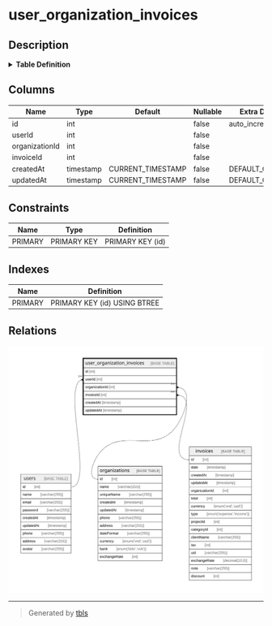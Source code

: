 # user_organization_invoices

## Description

<details>
<summary><strong>Table Definition</strong></summary>

```sql
CREATE TABLE `user_organization_invoices` (
  `id` int NOT NULL AUTO_INCREMENT,
  `userId` int NOT NULL,
  `organizationId` int NOT NULL,
  `invoiceId` int NOT NULL,
  `createdAt` timestamp NOT NULL DEFAULT CURRENT_TIMESTAMP,
  `updatedAt` timestamp NOT NULL DEFAULT CURRENT_TIMESTAMP,
  PRIMARY KEY (`id`)
) ENGINE=InnoDB AUTO_INCREMENT=[Redacted by tbls] DEFAULT CHARSET=utf8mb3
```

</details>

## Columns

| Name | Type | Default | Nullable | Extra Definition | Children | Parents | Comment |
| ---- | ---- | ------- | -------- | ---------------- | -------- | ------- | ------- |
| id | int |  | false | auto_increment |  |  |  |
| userId | int |  | false |  |  | [users](users.md) |  |
| organizationId | int |  | false |  |  | [organizations](organizations.md) |  |
| invoiceId | int |  | false |  |  | [invoices](invoices.md) |  |
| createdAt | timestamp | CURRENT_TIMESTAMP | false | DEFAULT_GENERATED |  |  |  |
| updatedAt | timestamp | CURRENT_TIMESTAMP | false | DEFAULT_GENERATED |  |  |  |

## Constraints

| Name | Type | Definition |
| ---- | ---- | ---------- |
| PRIMARY | PRIMARY KEY | PRIMARY KEY (id) |

## Indexes

| Name | Definition |
| ---- | ---------- |
| PRIMARY | PRIMARY KEY (id) USING BTREE |

## Relations

![er](user_organization_invoices.svg)

---

> Generated by [tbls](https://github.com/k1LoW/tbls)
